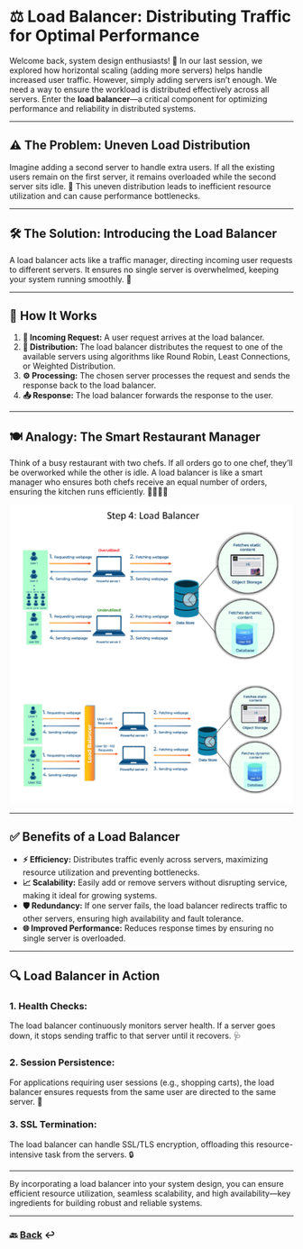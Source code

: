 # **⚖️ Load Balancer: Distributing Traffic for Optimal Performance**

Welcome back, system design enthusiasts! 🚀 In our last session, we explored how horizontal scaling (adding more servers) helps handle increased user traffic. However, simply adding servers isn’t enough. We need a way to ensure the workload is distributed effectively across all servers. Enter the **load balancer**—a critical component for optimizing performance and reliability in distributed systems.

---

## **⚠️ The Problem: Uneven Load Distribution**

Imagine adding a second server to handle extra users. If all the existing users remain on the first server, it remains overloaded while the second server sits idle. 🛑 This uneven distribution leads to inefficient resource utilization and can cause performance bottlenecks.

---

## **🛠️ The Solution: Introducing the Load Balancer**

A load balancer acts like a traffic manager, directing incoming user requests to different servers. It ensures no single server is overwhelmed, keeping your system running smoothly. 🚦

---

## **🔧 How It Works**

1. **📨 Incoming Request:** A user request arrives at the load balancer.
2. **🔄 Distribution:** The load balancer distributes the request to one of the available servers using algorithms like Round Robin, Least Connections, or Weighted Distribution.
3. **⚙️ Processing:** The chosen server processes the request and sends the response back to the load balancer.
4. **📤 Response:** The load balancer forwards the response to the user.

---

## **🍽️ Analogy: The Smart Restaurant Manager**

Think of a busy restaurant with two chefs. If all orders go to one chef, they’ll be overworked while the other is idle. A load balancer is like a smart manager who ensures both chefs receive an equal number of orders, ensuring the kitchen runs efficiently. 🧑‍🍳👨‍🍳

![04.png](img/04.png)

---

## **✅ Benefits of a Load Balancer**

* **⚡ Efficiency:** Distributes traffic evenly across servers, maximizing resource utilization and preventing bottlenecks.
* **📈 Scalability:** Easily add or remove servers without disrupting service, making it ideal for growing systems.
* **🛡️ Redundancy:** If one server fails, the load balancer redirects traffic to other servers, ensuring high availability and fault tolerance.
* **🌐 Improved Performance:** Reduces response times by ensuring no single server is overloaded.

---

## **🔍 Load Balancer in Action**

### **1. Health Checks:**
The load balancer continuously monitors server health. If a server goes down, it stops sending traffic to that server until it recovers. 🩺

### **2. Session Persistence:**
For applications requiring user sessions (e.g., shopping carts), the load balancer ensures requests from the same user are directed to the same server. 🛒

### **3. SSL Termination:**
The load balancer can handle SSL/TLS encryption, offloading this resource-intensive task from the servers. 🔒

---

By incorporating a load balancer into your system design, you can ensure efficient resource utilization, seamless scalability, and high availability—key ingredients for building robust and reliable systems.

---

### 🔙 [Back](../README.md) ↩️